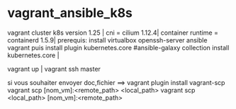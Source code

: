 # vagrant_ansible_k8s
vagrant cluster k8s version 1.25 | cni = cilium 1.12.4| container runtime = containerd 1.5.9|
prerequis: install virtualbox openssh-server ansible vagrant 
puis install plugin kubernetes.core
#ansible-galaxy collection install kubernetes.core |

vagrant up |
vagrant ssh master 


si vous souhaiter envoyer doc,fichier ==> vagrant plugin install vagrant-scp
vagrant scp [nom_vm]:<remote_path>  <local_path>
vagrant scp <local_path> [nom_vm]:<remote_path>
